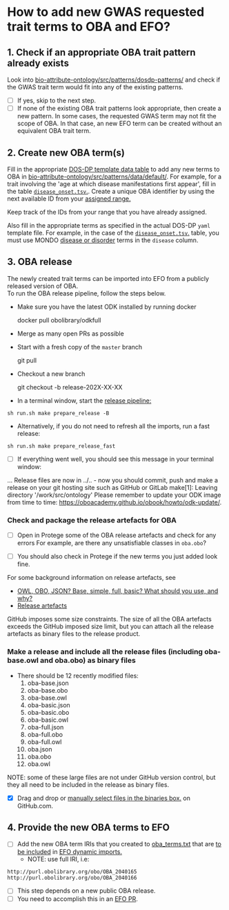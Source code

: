 How to add new GWAS requested trait terms to OBA and EFO?
=========================================================


## 1. Check if an appropriate OBA trait pattern already exists
Look into [bio-attribute-ontology/src/patterns/dosdp-patterns/](https://github.com/obophenotype/bio-attribute-ontology/tree/master/src/patterns/dosdp-patterns) and check if the GWAS trait term would fit into any of the existing patterns.
- [ ] If yes, skip to the next step.
- [ ] If none of the existing OBA trait patterns look appropriate, then create a new pattern.
In some cases, the requested GWAS term may not fit the scope of OBA. In that case, an new EFO term can be created without an equivalent OBA trait term.

## 2. Create new OBA term(s)
Fill in the appropriate [DOS-DP template data table](https://oboacademy.github.io/obook/tutorial/dosdp-odk/) to add any new terms to OBA in [bio-attribute-ontology/src/patterns/data/default/](https://github.com/obophenotype/bio-attribute-ontology/tree/master/src/patterns/data/default).
For example, for a trait involving the 'age at which disease manifestations first appear', fill in the table [`disease_onset.tsv`.](https://github.com/obophenotype/bio-attribute-ontology/blob/master/src/patterns/data/default/disease_onset.tsv).
Create a unique OBA identifier by using the next available ID from your [assigned range.](https://github.com/obophenotype/bio-attribute-ontology/blob/master/src/ontology/oba-idranges.owl)

Keep track of the IDs from your range that you have already assigned.

Also fill in the appropriate terms as specified in the actual DOS-DP `yaml` template file.
For example, in the case of the [`disease_onset.tsv`.](https://github.com/obophenotype/bio-attribute-ontology/blob/master/src/patterns/data/default/disease_onset.tsv) table, you must use MONDO [disease or disorder](https://www.ebi.ac.uk/ols/ontologies/mondo/terms?iri=http%3A%2F%2Fpurl.obolibrary.org%2Fobo%2FMONDO_0000001) terms in the `disease` column.

## 3. OBA release

The newly created trait terms can be imported into EFO from a publicly released version of OBA.   
To run the OBA release pipeline, follow the steps below.

* Make sure you have the latest ODK installed by running docker

    docker pull obolibrary/odkfull

* Merge as many open PRs as possible
* Start with a fresh copy of the `master` branch

    git pull

* Checkout a new branch

    git checkout -b release-202X-XX-XX

* In a terminal window, start the [release pipeline:](http://pato-ontology.github.io/pato/odk-workflows/ReleaseWorkflow/)

```shell
sh run.sh make prepare_release -B
```

* Alternatively, if you do not need to refresh all the imports, run a fast release:

```shell
sh run.sh make prepare_release_fast
```


- [ ] If everything went well, you should see this message in your terminal window:

>
...
Release files are now in ../.. - now you should commit, push and make a release         on your git hosting site such as GitHub or GitLab
make[1]: Leaving directory '/work/src/ontology'
Please remember to update your ODK image from time to time: https://oboacademy.github.io/obook/howto/odk-update/.


### Check and package the release artefacts for OBA

- [ ] Open in Protege some of the OBA release artefacts and check for any errors For example, are there any unsatisfiable classes in `oba.obo`?

- [ ] You should also check in Protege if the new terms you just added look fine.

For some background information on release artefacts, see
* [OWL, OBO, JSON? Base, simple, full, basic? What should you use, and why?](https://oboacademy.github.io/obook/explanation/owl-format-variants/)
* [Release artefacts](https://oboacademy.github.io/obook/reference/release-artefacts/)

GitHub imposes some size constraints. The size of all the OBA artefacts exceeds the GitHub imposed size limit, but you can attach all the release artefacts as binary files to the release product.

### Make a release and include all the release files (including oba-base.owl and oba.obo) as binary files
- There should be 12 recently modified files:
    1. oba-base.json
    2. oba-base.obo
    3. oba-base.owl
    4. oba-basic.json
    5. oba-basic.obo
    6. oba-basic.owl
    7. oba-full.json
    8. oba-full.obo
    9. oba-full.owl
    10. oba.json
    11. oba.obo
    12. oba.owl

NOTE: some of these large files are not under GitHub version control, but they all need to be included in the release as binary files. 

- [x] Drag and drop or [manually select files in the binaries box.](https://docs.github.com/en/repositories/releasing-projects-on-github/managing-releases-in-a-repository) on GitHub.com.

## 4. Provide the new OBA terms to EFO

- [ ] Add the new OBA term IRIs that you created to [oba_terms.txt](https://github.com/EBISPOT/efo/tree/master/src/ontology/iri_dependencies) that are [to be included](https://github.com/EBISPOT/efo/issues/1382#issuecomment-1117247895) in [EFO dynamic imports.](https://github.com/EBISPOT/efo/blob/master/src/ontology/README-editors.md)
    - NOTE: use full IRI, i.e:

```
http://purl.obolibrary.org/obo/OBA_2040165
http://purl.obolibrary.org/obo/OBA_2040166
```

- [ ] This step depends on a new public OBA release.
- [ ] You need to accomplish this in an [EFO PR](https://github.com/EBISPOT/efo).
